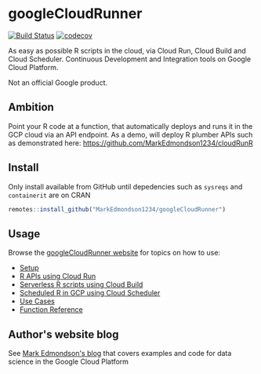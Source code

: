 # googleCloudRunner

[![Build Status](https://travis-ci.org/MarkEdmondson1234/googleCloudRunner.svg?branch=master)](https://travis-ci.org/MarkEdmondson1234/googleCloudRunner)
[![codecov](https://codecov.io/gh/MarkEdmondson1234/googleCloudRunner/branch/master/graph/badge.svg)](https://codecov.io/gh/MarkEdmondson1234/googleCloudRunner)

As easy as possible R scripts in the cloud, via Cloud Run, Cloud Build and Cloud Scheduler.  Continuous Development and Integration tools on Google Cloud Platform.

Not an official Google product.

## Ambition

Point your R code at a function, that automatically deploys and runs it in the GCP cloud via an API endpoint.  As a demo, will deploy R plumber APIs such as demonstrated here: https://github.com/MarkEdmondson1234/cloudRunR

## Install

Only install available from GitHub until depedencies such as `sysreqs` and `containerit` are on CRAN

```r
remotes::install_github("MarkEdmondson1234/googleCloudRunner")
```

## Usage

Browse the [googleCloudRunner website](https://code.markedmondson.me/googleCloudRunner/) for topics on how to use:

* [Setup](https://code.markedmondson.me/googleCloudRunner/articles/setup.html)
* [R APIs using Cloud Run](https://code.markedmondson.me/googleCloudRunner/articles/cloudrun.html)
* [Serverless R scripts using Cloud Build](https://code.markedmondson.me/googleCloudRunner/articles/cloudbuild.html)
* [Scheduled R in GCP using Cloud Scheduler](https://code.markedmondson.me/googleCloudRunner/articles/cloudscheduler.html)
* [Use Cases](https://code.markedmondson.me/googleCloudRunner/articles/usecases.html)
* [Function Reference](https://code.markedmondson.me/googleCloudRunner/reference/index.html)

## Author's website blog

See [Mark Edmondson's blog](https://code.markedmondson.me/) that covers examples and code for data science in the Google Cloud Platform
